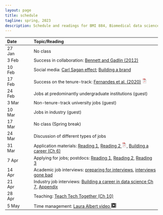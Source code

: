 ```yaml
---
layout: page
title: schedule
tagline: spring, 2023
description: Schedule and readings for BMI 884, Biomedical data science professional skills
---
```


| Date    | &nbsp;&nbsp;&nbsp;&nbsp;   | Topic/Reading  |
| :------ | -- | :----- |
| 27 Jan  |    | No class |
| 3 Feb   |    | Success in collaboration: [Bennett and Gadlin (2012)](https://www.ncbi.nlm.nih.gov/pmc/articles/PMC3652225/) |
| 10 Feb  |    | Social media: [Carl Sagan effect](https://doi.org/10.1523/JNEUROSCI.0086-16.2016); [Building a brand](https://www.stephaniehicks.com/blog/building-a-brand-as-a-scientist/) |
| 17 Feb  |    | Success on the tenure-track: [Fernandes et al. (2020)](https://doi.org/10.7554/eLife.54097) [![pdf icon](icons/pdf-icon.png)](https://bit.ly/3d3uA9b) |
| 24 Feb  |    | Jobs at predominantly undergraduate institutions (guest) |
| 3 Mar   |    | Non-tenure-track university jobs (guest) |
| 10 Mar  |    | Jobs in industry (guest) |
| 17 Mar  |    | No class (Spring break) |
| 24 Mar  |    | Discussion of different types of jobs |
| 31 Mar   |    | Application materials: [Reading 1](https://mitcommlab.mit.edu/broad/commkit/cover-letter-for-a-faculty-position/), [Reading 2 ![pdf icon](icons/pdf-icon.png)](https://hwpi.harvard.edu/files/ocs/files/gsas-cvs-and-cover-letters.pdf), [Building a career (Ch 6)](https://livebook.manning.com/book/build-your-career-in-data-science/chapter-6/1)
| 7 Apr  |    | Applying for jobs; postdocs: [Reading 1](https://www.insidehighered.com/advice/2016/08/23/should-you-pursue-postdoc-or-not-essay), [Reading 2](https://www.nature.com/articles/d41586-020-03235-y), [Reading 3](http://simplystats.github.io/2011/12/28/grad-students-in-bio-statistics-do-a-postdoc/) |
| 14 Apr  |    | Academic job interviews: [preparing for interviews](https://www.sciencemag.org/careers/2018/12/how-put-your-best-foot-forward-faculty-job-interviews), [interviews gone bad](https://www.insidehighered.com/blogs/globalhighered/faculty-job-interviews-gone-bad) |
| 21 Apr   |    | Industry job interviews: [Building a career in data science Ch 7](https://livebook.manning.com/book/build-your-career-in-data-science/chapter-7/1), [Appendix](https://livebook.manning.com/book/build-a-career-in-data-science/appendix/) |
| 28 Apr  |    | Teaching: [Teach Tech Together (Ch 10)](https://teachtogether.tech/en/index.html#s:motivation) |
| 5 May  |    | Time management: [Laura Albert video ![video icon](icons/video-icon.png)](https://www.youtube.com/watch?v=Jmdz0p_gTww) |
